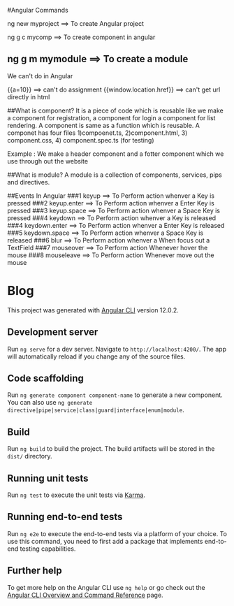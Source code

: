 #Angular Commands

ng new myproject ==> To create Angular project

ng g c mycomp ==> To create component in angular

ng g m mymodule ==> To create a module
---------------------------------------------
We can't do in Angular

{{a=10}} ==> can't do assignment 
{{window.location.href}} ==> can't get url directly in html


##What is component?
It is a piece of code which is reusable like we make a component for registration, a component for login
a component for list rendering.
A component is same as a function which is reusable. 
A componet has four files 1)compoenet.ts, 2)component.html, 3) component.css, 4) component.spec.ts (for testing)

Example : We make a header component and a fotter component which we use through out the website


##What is module?
A module is a collection of components, services, pips and directives.

##Events In Angular
###1 keyup ==> To Perform action whenver a Key is pressed
###2 keyup.enter ==> To Perform action whenver a Enter Key is pressed
###3 keyup.space ==> To Perform action whenver a Space Key is pressed 
###4 keydown ==> To Perform action whenver a Key is released
###4 keydown.enter ==> To Perform action whenver a Enter Key is released
###5 keydown.space ==> To Perform action whenver a Space Key is released
###6 blur ==> To Perform action whenver a When focus out a TextField
###7 mouseover ==> To Perform action Whenever hover the mouse
###8 mouseleave ==> To Perform action Whenever move out the mouse

# Blog

This project was generated with [Angular CLI](https://github.com/angular/angular-cli) version 12.0.2.

## Development server

Run `ng serve` for a dev server. Navigate to `http://localhost:4200/`. The app will automatically reload if you change any of the source files.

## Code scaffolding

Run `ng generate component component-name` to generate a new component. You can also use `ng generate directive|pipe|service|class|guard|interface|enum|module`.

## Build

Run `ng build` to build the project. The build artifacts will be stored in the `dist/` directory.

## Running unit tests

Run `ng test` to execute the unit tests via [Karma](https://karma-runner.github.io).

## Running end-to-end tests

Run `ng e2e` to execute the end-to-end tests via a platform of your choice. To use this command, you need to first add a package that implements end-to-end testing capabilities.

## Further help

To get more help on the Angular CLI use `ng help` or go check out the [Angular CLI Overview and Command Reference](https://angular.io/cli) page.




